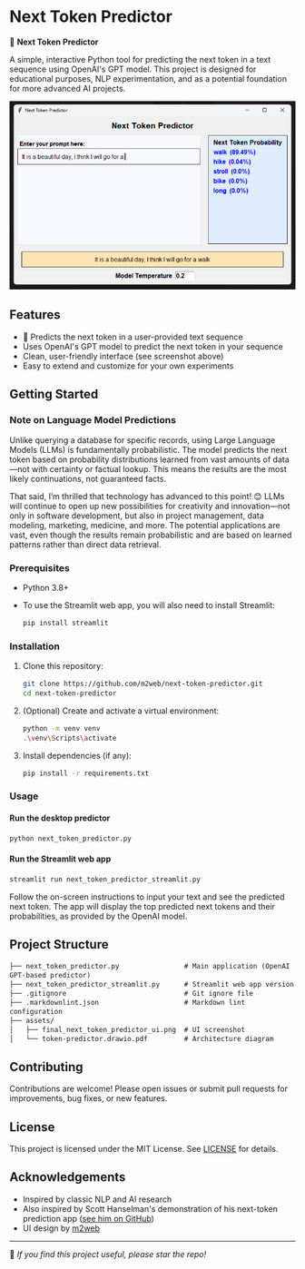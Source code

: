# Next Token Predictor

🚀 **Next Token Predictor**

A simple, interactive Python tool for predicting the next token in a text sequence using OpenAI's GPT model. This project is designed for educational purposes, NLP experimentation, and as a potential foundation for more advanced AI projects.

![App UI](assets/final_next_token_predictor_ui.png)

## Features

- 🧠 Predicts the next token in a user-provided text sequence
- Uses OpenAI's GPT model to predict the next token in your sequence
- Clean, user-friendly interface (see screenshot above)
- Easy to extend and customize for your own experiments

## Getting Started

### Note on Language Model Predictions

Unlike querying a database for specific records, using Large Language Models (LLMs) is fundamentally probabilistic. The model predicts the next token based on probability distributions learned from vast amounts of data—not with certainty or factual lookup. This means the results are the most likely continuations, not guaranteed facts.

That said, I’m thrilled that technology has advanced to this point! 😊 LLMs will continue to open up new possibilities for creativity and innovation—not only in software development, but also in project management, data modeling, marketing, medicine, and more. The potential applications are vast, even though the results remain probabilistic and are based on learned patterns rather than direct data retrieval.

### Prerequisites

- Python 3.8+
- To use the Streamlit web app, you will also need to install Streamlit:

   ```sh
   pip install streamlit
   ```

### Installation

1. Clone this repository:

   ```sh
   git clone https://github.com/m2web/next-token-predictor.git
   cd next-token-predictor
   ```

2. (Optional) Create and activate a virtual environment:

   ```sh
   python -m venv venv
   .\venv\Scripts\activate
   ```

3. Install dependencies (if any):

   ```sh
   pip install -r requirements.txt
   ```

### Usage

#### Run the desktop predictor

```sh
python next_token_predictor.py
```

#### Run the Streamlit web app

```sh
streamlit run next_token_predictor_streamlit.py
```

Follow the on-screen instructions to input your text and see the predicted next token. The app will display the top predicted next tokens and their probabilities, as provided by the OpenAI model.

## Project Structure

```text
├── next_token_predictor.py                # Main application (OpenAI GPT-based predictor)
├── next_token_predictor_streamlit.py      # Streamlit web app version
├── .gitignore                             # Git ignore file
├── .markdownlint.json                     # Markdown lint configuration
├── assets/
│   ├── final_next_token_predictor_ui.png  # UI screenshot
│   └── token-predictor.drawio.pdf         # Architecture diagram
```

## Contributing

Contributions are welcome! Please open issues or submit pull requests for improvements, bug fixes, or new features.

## License

This project is licensed under the MIT License. See [LICENSE](LICENSE) for details.

## Acknowledgements

- Inspired by classic NLP and AI research
- Also inspired by Scott Hanselman's demonstration of his next-token prediction app ([see him on GitHub](https://github.com/shanselman))
- UI design by [m2web](https://github.com/m2web)

---

🌟 _If you find this project useful, please star the repo!_
